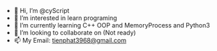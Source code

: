 - 👋 Hi, I’m @cyScript
- 👀 I’m interested in learn programing
- 🌱 I’m currently learning C++ OOP and MemoryProcess and Python3
- 💞️ I’m looking to collaborate on (Not ready)
- 📫 My Email: tienphat3968@gmail.com

<!---
cyScript/cyScript is a ✨ special ✨ repository because its `README.md` (this file) appears on your GitHub profile.
You can click the Preview link to take a look at your changes.
--->
